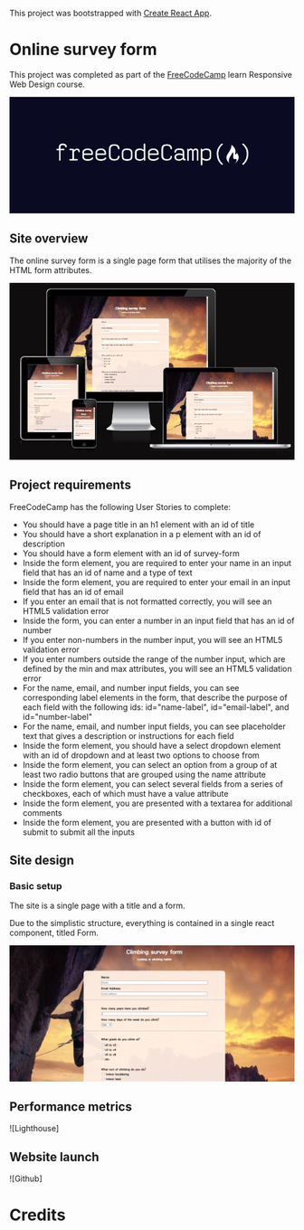 This project was bootstrapped with [Create React App](https://github.com/facebook/create-react-app).


# Online survey form

This project was completed as part of the [FreeCodeCamp](https://www.freecodecamp.org/) learn Responsive Web Design course.

![FreeCodeCamp logo](public/docs/images/FreeCodeCamp_logo.png)

## Site overview

The online survey form is a single page form that utilises the majority of the HTML form attributes.

![Responsive](public/docs/images/responsive.png)

## Project requirements
FreeCodeCamp has the following User Stories to complete:

- You should have a page title in an h1 element with an id of title
- You should have a short explanation in a p element with an id of description
- You should have a form element with an id of survey-form
- Inside the form element, you are required to enter your name in an input field that has an id of name and a type of text
- Inside the form element, you are required to enter your email in an input field that has an id of email
- If you enter an email that is not formatted correctly, you will see an HTML5 validation error
- Inside the form, you can enter a number in an input field that has an id of number
- If you enter non-numbers in the number input, you will see an HTML5 validation error
- If you enter numbers outside the range of the number input, which are defined by the min and max attributes, you will see an HTML5 validation error
- For the name, email, and number input fields, you can see corresponding label elements in the form, that describe the purpose of each field with the following ids: id="name-label", id="email-label", and id="number-label"
- For the name, email, and number input fields, you can see placeholder text that gives a description or instructions for each field
- Inside the form element, you should have a select dropdown element with an id of dropdown and at least two options to choose from
- Inside the form element, you can select an option from a group of at least two radio buttons that are grouped using the name attribute
- Inside the form element, you can select several fields from a series of checkboxes, each of which must have a value attribute
- Inside the form element, you are presented with a textarea for additional comments
- Inside the form element, you are presented with a button with id of submit to submit all the inputs


## Site design

### Basic setup

The site is a single page with a title and a form.

Due to the simplistic structure, everything is contained in a single react component, titled Form.

![titlepage](public/docs/images/titlepage.png)

## Performance metrics 

![Lighthouse]

## Website launch



![Github]

# Credits



